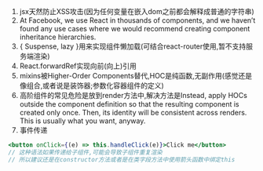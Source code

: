 1. jsx天然防止XSS攻击(因为任何变量在嵌入dom之前都会解释成普通的字符串)
1. At Facebook, we use React in thousands of components, and we haven’t found any use cases where we would recommend creating component inheritance hierarchies.
1. { Suspense, lazy }用来实现组件懒加载(可结合react-router使用,暂不支持服务端渲染)
1. React.forwardRef实现向前(向上)引用
1. mixins被Higher-Order Components替代,HOC是纯函数,无副作用(感觉还是像组合,或者说是装饰器;参数化容器组件的定义)
1. 高阶组件的常见危险是放到render方法中,解决方法是Instead, apply HOCs outside the component definition so that the resulting component is created only once. Then, its identity will be consistent across renders. This is usually what you want, anyway.
1. 事件传递
  ```jsx
  <button onClick={(e) => this.handleClick(e)}>Click me</button>
  // 这种语法如果传递给子组件,可能会导致子组件重复渲染
  // 所以建议还是在constructor方法或者是在类字段方法中使用箭头函数中绑定this
  ```
  
